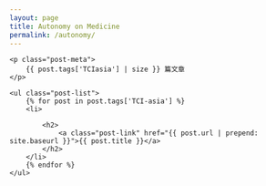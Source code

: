 ```yaml
---
layout: page
title: Autonomy on Medicine
permalink: /autonomy/
---
```


<div class="tag-page">
	
	<p class="post-meta">
		{{ post.tags['TCIasia'] | size }} 篇文章
	</p>
	
	<ul class="post-list">
		{% for post in post.tags['TCI-asia'] %}
		<li>
			
			<h2>
				<a class="post-link" href="{{ post.url | prepend: site.baseurl }}">{{ post.title }}</a>
			</h2>
		</li>
		{% endfor %}
	</ul>
	
</div>
